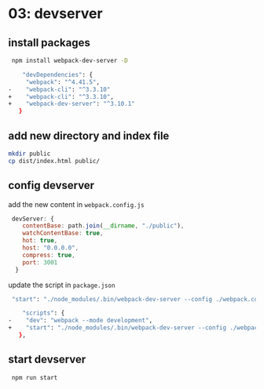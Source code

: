 # 03: devserver

## install packages

```bash
 npm install webpack-dev-server -D
```

```bash
    "devDependencies": {
     "webpack": "^4.41.5",
-    "webpack-cli": "^3.3.10"
+    "webpack-cli": "^3.3.10",
+    "webpack-dev-server": "^3.10.1"
   }
```

## add new directory and index file

```bash
mkdir public
cp dist/index.html public/
```

## config devserver

add the new content in `webpack.config.js`

```js
 devServer: {
    contentBase: path.join(__dirname, "./public"),
    watchContentBase: true,
    hot: true,
    host: "0.0.0.0",
    compress: true,
    port: 3001
  }
```

update the script in `package.json`

```bash
 "start": "./node_modules/.bin/webpack-dev-server --config ./webpack.config.js --mode development",
```

```bash
    "scripts": {
-    "dev": "webpack --mode development",
+    "start": "./node_modules/.bin/webpack-dev-server --config ./webpack.config.js --mode development",
   },
```

## start devserver

```bash
 npm run start
```
